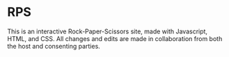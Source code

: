# RPS
This is an interactive Rock-Paper-Scissors site, made with Javascript, HTML, and CSS.
All changes and edits are made in collaboration from both the host and consenting parties.
